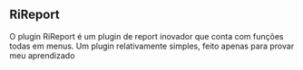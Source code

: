 <h2>RiReport</h2>

O plugin RiReport é um plugin de report inovador que conta com funções todas em menus. Um plugin relativamente simples, feito apenas para provar meu aprendizado
